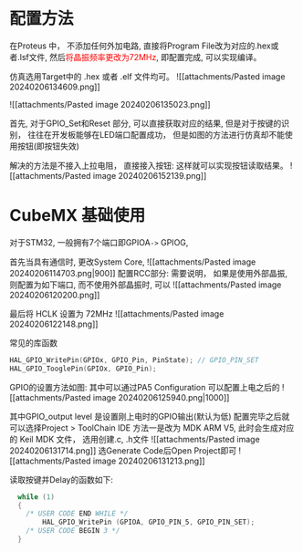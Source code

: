 # 配置方法
在Proteus 中， 不添加任何外加电路, 直接将Program File改为对应的.hex或者.lsf文件, 然后<mark style="background: transparent; color: red">将晶振频率更改为72MHz</mark>, 即配置完成, 可以实现编译。

仿真选用Target中的 .hex 或者 .elf 文件均可。
![[attachments/Pasted image 20240206134609.png]]

![[attachments/Pasted image 20240206135023.png]]

首先, 对于GPIO_Set和Reset 部分, 可以直接获取对应的结果, 但是对于按键的识别， 往往在开发板能够在LED端口配置成功， 但是如图的方法进行仿真却不能使用按钮(即按钮失效)

解决的方法是不接入上拉电阻， 直接接入按钮: 这样就可以实现按钮读取结果。
![[attachments/Pasted image 20240206152139.png]]

# CubeMX 基础使用

对于STM32, 一般拥有7个端口即GPIOA`->` GPIOG, 

首先当具有通信时, 更改System Core, 
![[attachments/Pasted image 20240206114703.png|900]]
配置RCC部分:
需要说明， 如果是使用外部晶振, 则配置为如下端口, 而不使用外部晶振时, 可以
![[attachments/Pasted image 20240206120200.png]]

最后将 HCLK 设置为 72MHz 
![[attachments/Pasted image 20240206122148.png]]

常见的库函数
```cpp
HAL_GPIO_WritePin(GPIOx, GPIO_Pin, PinState); // GPIO_PIN_SET
HAL_GPIO_TooglePin(GPIOx, GPIO_Pin); 

```


GPIO的设置方法如图: 其中可以通过PA5 Configuration 可以配置上电之后的
![[attachments/Pasted image 20240206125940.png|1000]]

其中GPIO_output level 是设置刚上电时的GPIO输出(默认为低)
配置完毕之后就可以选择Project > ToolChain IDE
方法一是改为 MDK ARM V5, 此时会生成对应的 Keil MDK 文件， 选用创建.c, .h文件
![[attachments/Pasted image 20240206131714.png]]
选Generate Code后Open Project即可
![[attachments/Pasted image 20240206131213.png]]



读取按键并Delay的函数如下: 
```cpp
  while (1)
  {
    /* USER CODE END WHILE */
		HAL_GPIO_WritePin (GPIOA, GPIO_PIN_5, GPIO_PIN_SET);
    /* USER CODE BEGIN 3 */
  }
```
